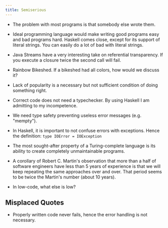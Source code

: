 ```yaml
---
title: Semiserious
---
```


* The problem with most programs is that somebody else wrote them.

* Ideal programming language would make writing good programs easy and bad programs hard.
  Haskell comes close, except for its support of literal strings.  You can easily do a lot of bad with literal strings.

* Java Streams have a very interesting take on referential transparency. 
  If you execute a closure twice the second call will fail.

* Rainbow Bikeshed.  If a bikeshed had all colors, how would we discuss it?   

* Lack of popularity is a necessary but not sufficient condition of doing something right.  

* Correct code does not need a typechecker.  By using Haskell I am admitting to my incompetence.

* We need type safety preventing useless error messages (e.g. "mempty").

* In Haskell, it is important to not confuse errors with exceptions. Hence the definition:  `type IOError = IOException`

* The most sought-after property of a Turing-complete language is its ability to create completely unmaintainable programs.

* A corollary of Robert C. Martin's observation that more than a half of software engineers have less than 5 years of experience is that we will keep repeating the same approaches over and over.  That period seems to be twice the Martin's number (about 10 years).

* In low-code, what else is low?

## Misplaced Quotes

* Properly written code never fails, hence the error handling is not necessary.

